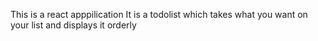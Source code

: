 This is a react apppilication 
It is a todolist which takes what you want on your list and displays it orderly
